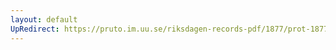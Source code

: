 ```yaml
---
layout: default
UpRedirect: https://pruto.im.uu.se/riksdagen-records-pdf/1877/prot-1877--ak--010/prot-1877--ak--010_063.pdf
---
```

